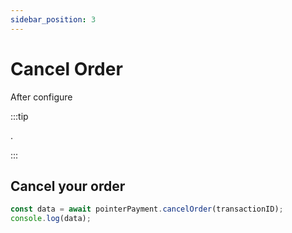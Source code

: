 ```yaml
---
sidebar_position: 3
---
```


# Cancel Order

After configure

:::tip

.

:::

## Cancel your order

```typescript title="Cancel Order"
const data = await pointerPayment.cancelOrder(transactionID);
console.log(data);
```
